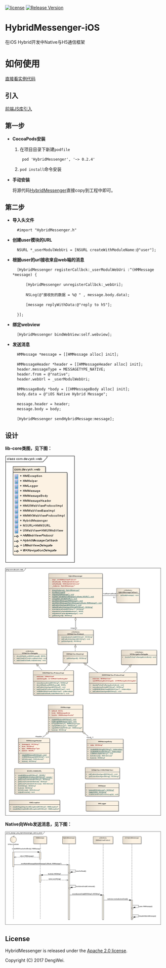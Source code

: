 [![license](http://img.shields.io/badge/license-Apache2.0-brightgreen.svg?style=flat)](https://github.com/devyok/HybridMessenger/blob/master/LICENSE)
[![Release Version](https://img.shields.io/badge/release-0.2.4-brightgreen.svg)](#)

# HybridMessenger-iOS
在iOS Hybrid开发中Native与H5通信框架


# 如何使用 #

[直接看实例代码](https://github.com/devyok/HybridMessenger/tree/master/HybridMessenger-iOS/HybridMessenger-Sample)


## 引入 ##

[前端JS库引入](https://github.com/devyok/HybridMessenger/blob/master/HybridMessenger-JavaScript/README.md)

## 第一步 ###
- **CocoaPods安装**

	1. 在项目目录下新建`podfile`

			pod 'HybridMessenger', '~> 0.2.4'

	2. `pod install`命令安装

- **手动安装**

	将源代码[HybridMessenger](https://github.com/devyok/HybridMessenger/tree/master/HybridMessenger-iOS/HybridMessenger)直接copy到工程中即可。


## 第二步 ###
- **导入头文件**

		#import "HybridMessenger.h"

- **创建user模块的URL**

		NSURL *_userModulWebUri = [NSURL createWithModuleName:@"user"];	

- **根据user的url接收来自web端的消息**

		[HybridMessenger registerCallbck:_userModulWebUri :^(HMMessage *message) {
        
        	[HybridMessenger unregisterCallbck:_webUri];
        
        	NSLog(@"接收到的数据 = %@ " , message.body.data);
        
       		[message replyWithData:@"reply to h5"];
        
    	}];

- **绑定webview**

		[HybridMessenger bindWebView:self.webview];

- **发送消息**

		HMMessage *message = [[HMMessage alloc] init];
    
    	HMMessageHeader *header = [[HMMessageHeader alloc] init];
    	header.messageType = MESSAGETYPE_NATIVE;
    	header.from = @"native";
    	header.webUrl = _userModulWebUri;
    
    	HMMessageBody *body = [[HMMessageBody alloc] init];
    	body.data = @"iOS Native Hybrid Message";
    
    	message.header = header;
    	message.body = body;

    	[HybridMessenger sendHybridMessage:message];



## 设计 ##
**lib-core类图，见下图：**

![](https://raw.githubusercontent.com/devyok/HybridMessenger/master/HybridMessenger-iOS/lib_design_package.png)

![](https://raw.githubusercontent.com/devyok/HybridMessenger/master/HybridMessenger-iOS/lib_design_class_core.png)


**Native向Web发送消息，见下图：**

![](https://raw.githubusercontent.com/devyok/HybridMessenger/master/HybridMessenger-iOS/lib_design_seq_hybridmessenger_native_send.png)

## License ##
HybridMessenger is released under the [Apache 2.0 license](https://github.com/devyok/HybridMessenger/blob/master/LICENSE).

Copyright (C) 2017 DengWei.